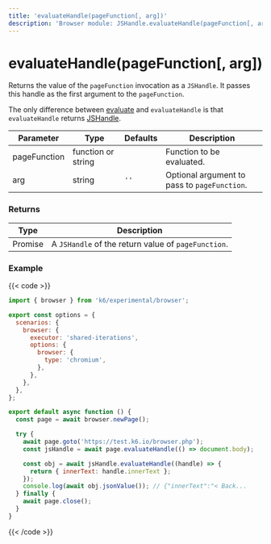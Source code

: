 ```yaml
---
title: 'evaluateHandle(pageFunction[, arg])'
description: 'Browser module: JSHandle.evaluateHandle(pageFunction[, arg]) method'
---
```


# evaluateHandle(pageFunction[, arg])

Returns the value of the `pageFunction` invocation as a `JSHandle`. It passes this handle as the first argument to the `pageFunction`.

The only difference between [evaluate](https://grafana.com/docs/k6/<K6_VERSION>/javascript-api/k6-experimental/browser/jshandle/evaluate/) and `evaluateHandle` is that `evaluateHandle` returns [JSHandle](https://grafana.com/docs/k6/<K6_VERSION>/javascript-api/k6-experimental/browser/jshandle/).

<TableWithNestedRows>

| Parameter    | Type               | Defaults | Description                                  |
| ------------ | ------------------ | -------- | -------------------------------------------- |
| pageFunction | function or string |          | Function to be evaluated.                    |
| arg          | string             | `''`     | Optional argument to pass to `pageFunction`. |

</TableWithNestedRows>

### Returns

| Type              | Description                                         |
| ----------------- | --------------------------------------------------- |
| Promise<JSHandle> | A `JSHandle` of the return value of `pageFunction`. |

### Example

{{< code >}}

<!-- eslint-skip -->

```javascript
import { browser } from 'k6/experimental/browser';

export const options = {
  scenarios: {
    browser: {
      executor: 'shared-iterations',
      options: {
        browser: {
          type: 'chromium',
        },
      },
    },
  },
};

export default async function () {
  const page = await browser.newPage();

  try {
    await page.goto('https://test.k6.io/browser.php');
    const jsHandle = await page.evaluateHandle(() => document.body);

    const obj = await jsHandle.evaluateHandle((handle) => {
      return { innerText: handle.innerText };
    });
    console.log(await obj.jsonValue()); // {"innerText":"< Back...
  } finally {
    await page.close();
  }
}
```

{{< /code >}}

